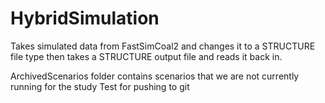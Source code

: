 # HybridSimulation
Takes simulated data from FastSimCoal2 and changes it to a STRUCTURE file type then takes a STRUCTURE output file and reads it back in.

ArchivedScenarios folder contains scenarios that we are not currently running for the study
Test for pushing to git
